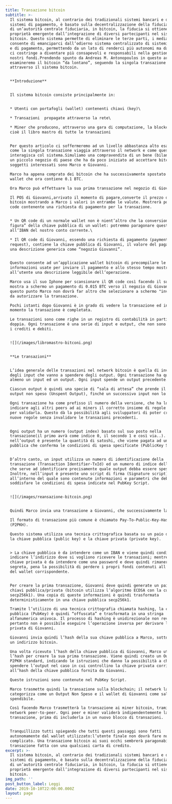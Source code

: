 ```yaml
---
title: Transazione bitcoin
subtitle: >-
  Il sistema bitcoin, al contrario dei tradizionali sistemi bancari e dei
  sistemi di pagamento, è basato sulla decentralizzazione della fiducia. Invece
  di un’autorità centrale fiduciaria, in bitcoin, la fiducia si ottiene come
  proprietà emergente dall’integrazione di diversi partecipanti nel sistema
  bitcoin. Questo sistema permette di eliminare le terze parti, i mediatori e
  consente di emanciparci dall’odierno sistema centralizzato di sistemi bancari
  e di pagamento, permettendo da un lato di renderci più autonomi ma dall’altro
  ci costringe a diventare più consapevoli e responsabili nella gestione dei
  nostri fondi.Prendendo spunto da Andreas M. Antonopoulos in questo articolo
  esamineremo il bitcoin “da lontano”, seguendo la singola transazione
  attraverso il sistema bitcoin.


  **Introduzione**


  Il sistema bitcoin consiste principalmente in:


  * Utenti con portafogli (wallet) contenenti chiavi (key)\

  * Transazioni  propagate attraverso la rete\

  * Miner che producono, attraverso una gara di computazione, la blockchain,
  cioè il libro mastro di tutte le transazioni


  Per questo articolo ci soffermeremo ad un livello abbastanza alto esaminando
  come la singola transazione viaggia attraverso il network e come questa
  interagisca col sistema.Simuliamo una compravendita di un bene (bilanciere) in
  un piccolo negozio di paese che ha da poco iniziato ad accettare bitcoin. I 2
  soggetti interessati sono Marco e Giovanni.

  Marco ha appena comprato dei bitcoin che ha successivamente spostato nel suo
  wallet che ora contiene 0.1 BTC.

  Ora Marco può effettuare la sua prima transazione nel negozio di Giovanni.

  Il POS di Giovanni,arrivato il momento di pagare,converte il prezzo da euro a
  bitcoin mostrando a Marco i valori in entrambe le valute. Mostrerà poi un QR
  code contenente una richiesta di pagamento per la transazione.


  * Un QR code di un normale wallet non è nient’altro che la conversione “in
  figura” della chiave pubblica di un wallet: potremmo paragonare questa chiave 
  all’IBAN del nostro conto corrente.\

  * Il QR code di Giovanni, essendo una richiesta di pagamento (payment
  request), contiene la chiave pubblica di Giovanni, il valore del pagamento, e
  una descrizione generica come “negozio Giovanni”.


  Questo consente ad un’applicazione wallet bitcoin di precompilare le
  informazioni usate per inviare il pagamento e allo stesso tempo mostrare
  all’utente una descrizione leggibile dell’operazione.

  Marco usa il suo Iphone per scansionare il QR code così facendo il suo iphone
  mostra a schermo un pagamento di 0.015 BTC verso il negozio di Giovanni, a
  questo punto Marco non dovrà far altro che selezionare a schermo "invia" così
  da autorizzare la transazione.

  Pochi istanti dopo Giovanni è in grado di vedere la transazione ed in questo
  momento la transazione è completata.

  Le transazioni sono come righe in un registro di contabilità in partita
  doppia. Ogni transazione è una serie di input e output, che non sono altro che
  i crediti e debiti.


  ![](/images/libromastro-bitconi.png)


  **Le transazioni**


  L’idea generale delle transazioni nel network bitcoin è quella di inviare
  degli input che vanno a spendere degli output. Ogni transazione ha quindi
  almeno un input ed un output. Ogni input spende un output precedente.

  Ciascun output è quindi una specie di “sala di attesa” che prende il nome di
  output non speso (Unspent Output), finché un successivo input non lo “spende”.

  Ogni transazione ha come prefisso il numero della versione, che ha lo scopo di
  indicare agli altri peers ad ai miners il corretto insieme di regole da usare
  per validarla. Questo dà la possibilità agli sviluppatori di poter creare
  nuove regole senza invalidare le transazioni precedenti.


  Ogni output ha un numero (output index) basato sul suo posto nella
  transazione(il primo avrà come indice 0, il secondo 1 e così via..). Inoltre
  nell’output è presente la quantità di satoshi, che viene pagata ad una chiave
  pubblica che conferma le condizioni di spesa specificate (PublicKey Script).


  D’altro canto, un input utilizza un numero di identificazione della
  transazione (Transaction Identifier-TxId) ed un numero di indice dell’output,
  che serve ad identificare precisamente quale output debba essere speso.
  Inoltre, nell’input è presente uno script di firma (Signature script)
  all’interno del quale sono contenute informazioni e parametri che debbono
  soddisfare le condizioni di spesa indicate nel PubKey Script.


  ![](/images/reansazione-bitcoin.png)


  Quindi Marco invia una transazione a Giovanni, che successivamente la spende.

  Il formato di transazione più comune è chiamato Pay-To-Public-Key-Hash
  (P2PKH).

  Questo sistema utilizza una tecnica crittografica basata su un paio di chiavi,
  la chiave pubblica (public key) e la chiave privata (private key). 


  > La chiave pubblica è da intendere come un IBAN e viene quindi condivisa per
  indicare l’indirizzo dove si vogliono ricevere le transazioni; mentre la
  chiave privata è da intendere come una password e deve quindi rimanere
  segreta, pena la possibilità di perdere i propri fondi contenuti all’interno
  del wallet corrispondente.


  Per creare la prima transazione, Giovanni deve quindi generate un paio di
  chiavi pubblica/privata (bitcoin utilizza l’algoritmo ECDSA con la curva
  secp256k1). Una copia di queste informazioni è quindi trasformata
  deterministicamente in una chiave pubblica secp256k1.

  Tramite l’utilizzo di una tecnica crittografia chiamata hashing, la chiave
  pubblica (PubKey) è quindi “offuscata” e trasformata in una stringa
  alfanumerica univoca. Il processo di hashing è unidirezionale non reversibile,
  pertanto non è possibile eseguire l’operazione inversa per derivare la chiave
  privata di Giovanni.

  Giovanni invia quindi l’hash della sua chiave pubblica a Marco, sotto forma di
  un indirizzo bitcoin.

  Una volta ricevuto l’hash della chiave pubblica di Giovanni, Marco utilizza
  l’hash per creare la sua prima transazione. Viene quindi creato un Output
  P2PKH standard, indicando le istruzioni che danno la possibilità a chiunque di
  spendere l’output nel caso in cui controllino la chiave privata corrispondente
  all’hash della chiave pubblica fornita da Giovanni.

  Queste istruzioni sono contenute nel PubKey Script.

  Marco trasmette quindi la transazione sulla blockchain; il network la
  categorizza come un Output Non Speso e il wallet di Giovanni come saldo
  spendibile.

  Così facendo Marco trasmetterà la transazione ai miner bitcoin, tramite il
  network peer-to-peer. Ogni peer e miner validerà indipendentemente la
  transazione, prima di includerla in un nuovo blocco di transazioni.


  Tranquillizzo tutti spiegando che tutti questi passaggi sono fatti
  autonomamente dal wallet utilizzato:l’utente finale non dovrà fare nulla di
  complicato. Una transazione bitcoin ai suoi occhi sembrerà paragonabile ad una
  transazione fatta con una qualsiasi carta di credito.
excerpt: >-
  Il sistema bitcoin, al contrario dei tradizionali sistemi bancari e dei
  sistemi di pagamento, è basato sulla decentralizzazione della fiducia. Invece
  di un’autorità centrale fiduciaria, in bitcoin, la fiducia si ottiene come
  proprietà emergente dall’integrazione di diversi partecipanti nel sistema
  bitcoin.
img_path: ''
post_button_label: Leggi
date: 2019-10-10T22:00:00.000Z
layout: page
---
```


